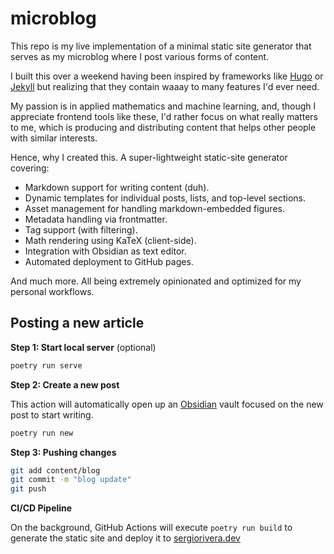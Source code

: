# microblog

This repo is my live implementation of a minimal static site generator that serves as my microblog where I post various 
forms of content.

I built this over a weekend having been inspired by frameworks like [Hugo](https://gohugo.io/) or 
[Jekyll](https://jekyllrb.com/) but realizing that they contain waaay to many features I'd ever need.

My passion is in applied mathematics and machine learning, and, though I appreciate frontend tools like these, I'd 
rather focus on what really matters to me, which is producing and distributing content that helps other people with
similar interests.

Hence, why I created this. A super-lightweight static-site generator covering:

- Markdown support for writing content (duh).
- Dynamic templates for individual posts, lists, and top-level sections.
- Asset management for handling markdown-embedded figures.
- Metadata handling via frontmatter.
- Tag support (with filtering).
- Math rendering using KaTeX (client-side).
- Integration with Obsidian as text editor.
- Automated deployment to GitHub pages.

And much more. All being extremely opinionated and optimized for my personal workflows.

## Posting a new article

**Step 1: Start local server** (optional)

```bash
poetry run serve
```

**Step 2: Create a new post**

This action will automatically open up an [Obsidian](https://obsidian.md/) vault focused on the new post to start writing.

```bash
poetry run new
```

**Step 3: Pushing changes**

```bash
git add content/blog
git commit -m "blog update"
git push
```

**CI/CD Pipeline**

On the background, GitHub Actions will execute `poetry run build` to generate the static site and deploy it to [sergiorivera.dev](https://www.sergiorivera.dev/)